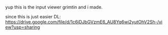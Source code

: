 yup this is the input viewer grimtin and i made.

since this is just easier
DL: https://drive.google.com/file/d/1c6jDJbGVzmE6_AU8Yq6wi2yutOhV2Sh-/view?usp=sharing
